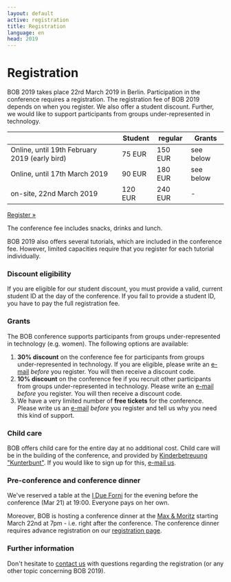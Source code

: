 ```yaml
---
layout: default
active: registration
title: Registration
language: en
head: 2019
---
```


# Registration

BOB 2019 takes place 22rd March 2019 in Berlin. Participation in the
conference requires a registration. The registration fee of BOB 2019
depends on when you register. We also offer a student discount.
Further, we would like to support participants from groups
under-represented in technology.

<div class="row">
<div class="col-md-3"></div>
<div class="col-md-6">
<div class="table-responsive">
<table class="table table-bordered table-striped">
  <thead>
    <tr>
      <th class="text-nowrap text-center"></th>
      <th class="text-nowrap text-center">Student</th>
      <th class="text-nowrap text-center">regular</th>
      <th class="text-nowrap text-center">Grants</th>
    </tr>
  </thead>
  <tbody>
    <tr>
      <td class="text-nowrap text-center">Online, until 19th February 2019 (early bird)</td>
      <td class="text-nowrap text-right">75 EUR</td>
      <td class="text-nowrap text-right">150 EUR</td>
      <td class="text-nowrap text-right">see below</td>
    </tr>
    <tr>
      <td class="text-nowrap text-center">Online, until 17th March 2019</td>
      <td class="text-nowrap text-right">90 EUR</td>
      <td class="text-nowrap text-right">180 EUR</td>
      <td class="text-nowrap text-right">see below</td>
    </tr>
    <tr>
      <td class="text-nowrap text-center">on-site, 22nd March 2019</td>
      <td class="text-nowrap text-right">120 EUR</td>
      <td class="text-nowrap text-right">240 EUR</td>
      <td class="text-nowrap text-right">-</td>
    </tr>
  </tbody>
</table>
</div>
</div>
</div>

<div class="row">
  <div class="col-md-4"></div>
  <div class="col-md-4">
    <p class="text-center"><a class="btn btn-primary" href="https://ti.to/bob/bob2019/" role="button">Register &raquo;</a></p>
  </div>
</div>

The conference fee includes snacks, drinks and lunch.

BOB 2019 also offers several tutorials, which are included in the conference
fee. However, limited capacities require that you register
for each tutorial individually.

### Discount eligibility

If you are eligible for our student discount, you must provide
a valid, current student ID at the day of the conference. If you fail to
provide a student ID, you have to pay the full registration fee.

### Grants

The BOB conference supports participants from groups
under-represented in technology (e.g. women). The following options
are available:

<ol>
<li><b>30% discount</b> on the conference fee for participants from groups
under-represented in technology. If you are eligible, please write an
<a href="mailto:konferenz@bobkonf.de">e-mail</a> <i>before</i> you
register. You will then receive a discount code.
</li>
<li><b>10% discount</b> on the conference fee if you recruit other participants
from groups under-represented in technology. Please write an
<a href="mailto:konferenz@bobkonf.de">e-mail</a> <i>before</i> you
register. You will then receive a discount code.
</li>
<li>We have a very limited number of <b>free tickets</b> for the conference.
Please write us an <a href="mailto:konferenz@bobkonf.de">e-mail</a>
<i>before</i> you register and tell us why you need this kind of support.
</li>
</ol>

###  Child care

BOB offers child care for the entire day at no additional cost.
Child care
will be in the building of the conference, and provided by
[Kinderbetreuung "Kunterbunt"](http://www.hochzeit-kinderbetreuung.de).
If you would like to sign up for this,
[e-mail us](mailto:konferenz@bobkonf.de).

### Pre-conference and conference dinner

We've reserved a table at the [I Due
Forni](https://www.tripadvisor.com/Restaurant_Review-g187323-d886780-Reviews-I_Due_Forni-Berlin.html)
for the evening before the conference (Mar 21) at 19:00. Everyone pays on
her own.

Moreover, BOB is hosting a conference dinner at the [Max &
Moritz](http://www.maxundmoritzberlin.de/) starting March 22nd at
7pm - i.e. right after the conference.  The conference dinner requires advance
registration on our [registration page](https://ti.to/bob/bob2019/).

### Further information

Don't hesitate to [contact us](mailto:konferenz@bobkonf.de) with questions
regarding the registration (or any other topic concerning BOB 2019).

